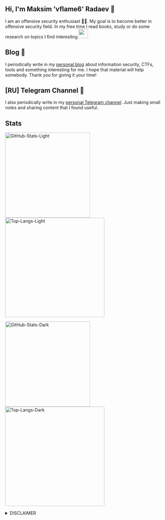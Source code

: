 ## Hi, I'm Maksim 'vflame6' Radaev 👋

I am an offensive security enthusiast 👨‍💻. My goal is to become better in offensive security field. In my free time I read books, study or do some research on topics I find interesitng <img src="https://media.giphy.com/media/WUlplcMpOCEmTGBtBW/giphy.gif" width="30">

## Blog 📄

I periodically write in my [personal blog](https://maksimradaev.com/) about information security, CTFs, tools and something interesting for me. I hope that material will help somebody. Thank you for giving it your time!

## [RU] Telegram Channel 📎

I also periodically write in my [personal Telegram channel](https://t.me/vflame6). Just making small notes and sharing content that I found useful.

## Stats

<a href="https://github.com/vflame6#gh-light-mode-only"><img src="https://github-readme-stats.vercel.app/api?username=vflame6&show_icons=true&hide_rank=true&theme=swift#gh-light-mode-only" width="274px" alt="GitHub-Stats-Light" /></a>
<a href="https://github.com/vflame6#gh-light-mode-only"><img src="https://github-readme-stats.vercel.app/api/top-langs?username=vflame6&layout=compact&theme=swift#gh-light-mode-only" width="320px" alt="Top-Langs-Light" /></a>

<a href="https://github.com/vflame6#gh-dark-mode-only"><img src="https://github-readme-stats.vercel.app/api?username=vflame6&show_icons=true&hide_rank=true&theme=dracula#gh-dark-mode-only" width="274px" alt="GitHub-Stats-Dark" /></a>
<a href="https://github.com/vflame6#gh-dark-mode-only"><img src="https://github-readme-stats.vercel.app/api/top-langs?username=vflame6&layout=compact&theme=dracula#gh-dark-mode-only" width="320px" alt="Top-Langs-Dark" /></a>

<details>
  <summary>DISCLAIMER</summary>

  > All the tools associated with this GitHub account are provided for educational and research purposes only. The owner of the account is not responsible for any illegal use of any of the related tooling.
</details>
